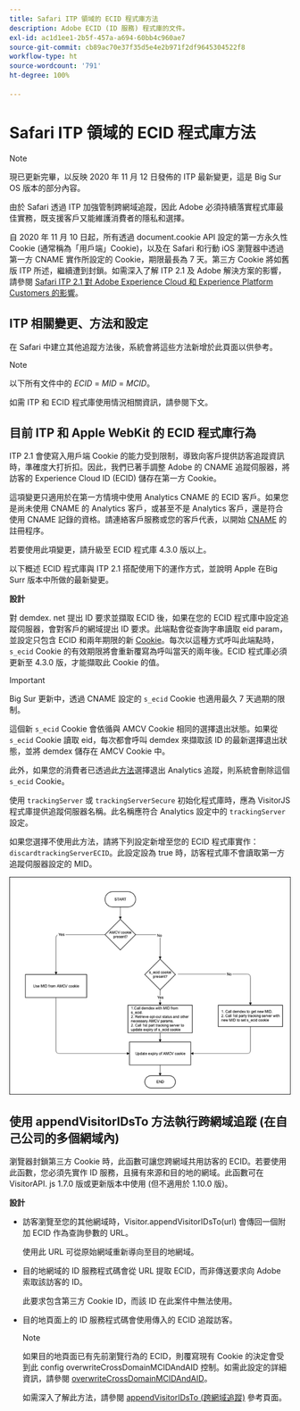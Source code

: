 ```yaml
---
title: Safari ITP 領域的 ECID 程式庫方法
description: Adobe ECID (ID 服務) 程式庫的文件。
exl-id: ac1d1ee1-2b5f-457a-a694-60bb4c960ae7
source-git-commit: cb89ac70e37f35d5e4e2b971f2df9645304522f8
workflow-type: ht
source-wordcount: '791'
ht-degree: 100%

---
```


# Safari ITP 領域的 ECID 程式庫方法

>[!NOTE]
>
>現已更新完畢，以反映 2020 年 11 月 12 日發佈的 ITP 最新變更，這是 Big Sur OS 版本的部分內容。

由於 Safari 透過 ITP 加強管制跨網域追蹤，因此 Adobe 必須持續落實程式庫最佳實務，既支援客戶又能維護消費者的隱私和選擇。

自 2020 年 11 月 10 日起，所有透過 document.cookie API 設定的第一方永久性 Cookie (通常稱為「用戶端」Cookie)，以及在 Safari 和行動 iOS 瀏覽器中透過第一方 CNAME 實作所設定的 Cookie，期限最長為 7 天。第三方 Cookie 將如舊版 ITP 所述，繼續遭到封鎖。如需深入了解 ITP 2.1 及 Adobe 解決方案的影響，請參閱 [Safari ITP 2.1 對 Adobe Experience Cloud 和 Experience Platform Customers 的影響](https://medium.com/adobetech/safari-itp-2-1-impact-on-adobe-experience-cloud-customers-9439cecb55ac)。

## ITP 相關變更、方法和設定

在 Safari 中建立其他追蹤方法後，系統會將這些方法新增於此頁面以供參考。

>[!NOTE]
>
>以下所有文件中的 *ECID* = *MID* = *MCID*。

如需 ITP 和 ECID 程式庫使用情況相關資訊，請參閱下文。

## 目前 ITP 和 Apple WebKit 的 ECID 程式庫行為

ITP 2.1 會使寫入用戶端 Cookie 的能力受到限制，導致向客戶提供訪客追蹤資訊時，準確度大打折扣。因此，我們已著手調整 Adobe 的 CNAME 追蹤伺服器，將訪客的 Experience Cloud ID (ECID) 儲存在第一方 Cookie。

這項變更只適用於在第一方情境中使用 Analytics CNAME 的 ECID 客戶。如果您是尚未使用 CNAME 的 Analytics 客戶，或甚至不是 Analytics 客戶，還是符合使用 CNAME 記錄的資格。請連絡客戶服務或您的客戶代表，以開始 [CNAME](https://experienceleague.adobe.com/docs/core-services/interface/ec-cookies/cookies-first-party.html?lang=zh-Hant) 的註冊程序。

若要使用此項變更，請升級至 ECID 程式庫 4.3.0 版以上。

以下概述 ECID 程式庫與 ITP 2.1 搭配使用下的運作方式，並說明 Apple 在Big Surr 版本中所做的最新變更。

**設計**

對 demdex. net 提出 ID 要求並擷取 ECID 後，如果在您的 ECID 程式庫中設定追蹤伺服器，會對客戶的網域提出 ID 要求。此端點會從查詢字串讀取 eid param，並設定只包含 ECID 和兩年期限的新 [Cookie](/help/introduction/cookies.md)。每次以這種方式呼叫此端點時，`s_ecid` Cookie 的有效期限將會重新覆寫為呼叫當天的兩年後。ECID 程式庫必須更新至 4.3.0 版，才能擷取此 Cookie 的值。

>[!IMPORTANT]
>
>Big Sur 更新中，透過 CNAME 設定的 `s_ecid` Cookie 也適用最久 7 天過期的限制。

這個新 `s_ecid` Cookie 會依循與 AMCV Cookie 相同的選擇退出狀態。如果從 `s_ecid` Cookie 讀取 eid，每次都會呼叫 demdex 來擷取該 ID 的最新選擇退出狀態，並將 demdex 儲存在 AMCV Cookie 中。

此外，如果您的消費者已透過此[方法](https://experienceleague.adobe.com/docs/analytics/implementation/js/opt-out.html?lang=zh-Hant)選擇退出 Analytics 追蹤，則系統會刪除這個 `s_ecid` Cookie。

使用 `trackingServer` 或 `trackingServerSecure` 初始化程式庫時，應為 VisitorJS 程式庫提供追蹤伺服器名稱。此名稱應符合 Analytics 設定中的 `trackingServer` 設定。

如果您選擇不使用此方法，請將下列設定新增至您的 ECID 程式庫實作：`discardtrackingServerECID`。此設定設為 true 時，訪客程式庫不會讀取第一方追蹤伺服器設定的 MID。

![](assets/itp-proposal-v1.png)

## 使用 appendVisitorIDsTo 方法執行跨網域追蹤 (在自己公司的多個網域內)

瀏覽器封鎖第三方 Cookie 時，此函數可讓您跨網域共用訪客的 ECID。若要使用此函數，您必須先實作 ID 服務，且擁有來源和目的地的網域。此函數可在 VisitorAPI. js 1.7.0 版或更新版本中使用 (但不適用於 1.10.0 版)。

**設計**

* 訪客瀏覽至您的其他網域時，Visitor.appendVisitorIDsTo(url) 會傳回一個附加 ECID 作為查詢參數的 URL。

   使用此 URL 可從原始網域重新導向至目的地網域。

* 目的地網域的 ID 服務程式碼會從 URL 提取 ECID，而非傳送要求向 Adobe 索取該訪客的 ID。

   此要求包含第三方 Cookie ID，而該 ID 在此案件中無法使用。

* 目的地頁面上的 ID 服務程式碼會使用傳入的 ECID 追蹤訪客。

   >[!NOTE]
   >如果目的地頁面已有先前瀏覽行為的 ECID，則覆寫現有 Cookie 的決定會受到此 config overwriteCrossDomainMCIDAndAID 控制。如需此設定的詳細資訊，請參閱 [overwriteCrossDomainMCIDAndAID](/help/library/function-vars/overwrite-visitor-id.md)。
   >
   >如需深入了解此方法，請參閱 [appendVisitorIDsTo (跨網域追蹤)](/help/library/get-set/appendvisitorid.md) 參考頁面。
